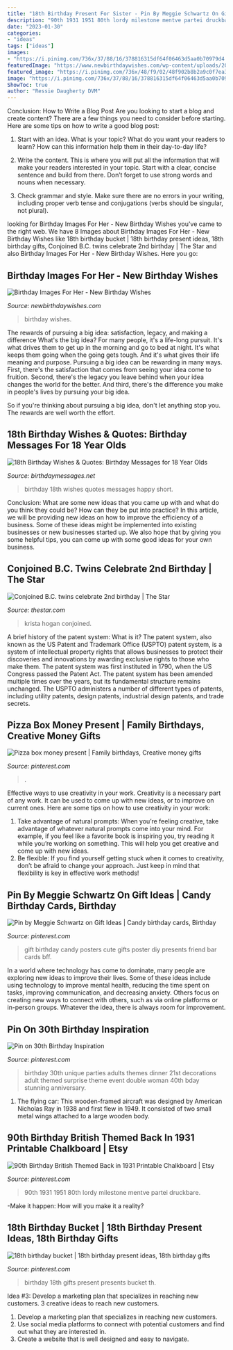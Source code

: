 ```yaml
---
title: "18th Birthday Present For Sister - Pin By Meggie Schwartz On Gift Ideas"
description: "90th 1931 1951 80th lordy milestone mentve partei druckbare"
date: "2023-01-30"
categories:
- "ideas"
tags: ["ideas"]
images:
- "https://i.pinimg.com/736x/37/88/16/378816315df64f06463d5aa0b70979d4.jpg"
featuredImage: "https://www.newbirthdaywishes.com/wp-content/uploads/2020/04/Birthday-Images-For-Her-26.jpg"
featured_image: "https://i.pinimg.com/736x/48/f9/02/48f902b8b2a9c0f7ea3dc7fea77d87e5--milestone-birthdays-th-birthday-presents.jpg"
image: "https://i.pinimg.com/736x/37/88/16/378816315df64f06463d5aa0b70979d4.jpg"
ShowToc: true
author: "Ressie Daugherty DVM"
---
```



Conclusion: How to Write a Blog Post
Are you looking to start a blog and create content? There are a few things you need to consider before starting. Here are some tips on how to write a good blog post:
1. Start with an idea. What is your topic? What do you want your readers to learn? How can this information help them in their day-to-day life?

2. Write the content. This is where you will put all the information that will make your readers interested in your topic. Start with a clear, concise sentence and build from there. Don’t forget to use strong words and nouns when necessary.

3. Check grammar and style. Make sure there are no errors in your writing, including proper verb tense and conjugations (verbs should be singular, not plural).

	

		
looking for Birthday Images For Her - New Birthday Wishes you've came to the right web. We have 8 Images about Birthday Images For Her - New Birthday Wishes like 18th birthday bucket | 18th birthday present ideas, 18th birthday gifts, Conjoined B.C. twins celebrate 2nd birthday | The Star and also Birthday Images For Her - New Birthday Wishes. Here you go:
		
    
## Birthday Images For Her - New Birthday Wishes

<img loading=lazy src="https://www.newbirthdaywishes.com/wp-content/uploads/2020/04/Birthday-Images-For-Her-26.jpg" onerror="this.onerror=null;this.src='https://tse2.mm.bing.net/th?id=OIP.E1HPbm7PnWZYL4eGCd7fcAHaFC&amp;pid=15.1';" alt="Birthday Images For Her - New Birthday Wishes">

_Source: newbirthdaywishes.com_

>birthday wishes. 

	

The rewards of pursuing a big idea: satisfaction, legacy, and making a difference
What's the big idea? For many people, it's a life-long pursuit. It's what drives them to get up in the morning and go to bed at night. It's what keeps them going when the going gets tough. And it's what gives their life meaning and purpose.
 Pursuing a big idea can be rewarding in many ways. First, there's the satisfaction that comes from seeing your idea come to fruition. Second, there's the legacy you leave behind when your idea changes the world for the better. And third, there's the difference you make in people's lives by pursuing your big idea.

So if you're thinking about pursuing a big idea, don't let anything stop you. The rewards are well worth the effort.

    
## 18th Birthday Wishes &amp; Quotes: Birthday Messages For 18 Year Olds

<img loading=lazy src="https://www.birthdaymessages.net/images/18th-Birthday-Wishes-Quotes-2021-02.jpg" onerror="this.onerror=null;this.src='https://tse3.mm.bing.net/th?id=OIP.LdnEUSnwVUIQO2YhsTDW2gAAAA&amp;pid=15.1';" alt="18th Birthday Wishes &amp; Quotes: Birthday Messages for 18 Year Olds">

_Source: birthdaymessages.net_

>birthday 18th wishes quotes messages happy short. 

	

Conclusion: What are some new ideas that you came up with and what do you think they could be? How can they be put into practice?
In this article, we will be providing new ideas on how to improve the efficiency of a business. Some of these ideas might be implemented into existing businesses or new businesses started up. We also hope that by giving you some helpful tips, you can come up with some good ideas for your own business.

    
## Conjoined B.C. Twins Celebrate 2nd Birthday | The Star

<img loading=lazy src="https://www.thestar.com/content/dam/thestar/life/health_wellness/2008/10/26/conjoined_bc_twins_celebrate_2nd_birthday/its_been_a_wonderful_twoyears.jpeg" onerror="this.onerror=null;this.src='https://tse4.mm.bing.net/th?id=OIP.vbRrxXVYFPcZlv64-teh7wHaIA&amp;pid=15.1';" alt="Conjoined B.C. twins celebrate 2nd birthday | The Star">

_Source: thestar.com_

>krista hogan conjoined. 

	

A brief history of the patent system: What is it?
The patent system, also known as the US Patent and Trademark Office (USPTO) patent system, is a system of intellectual property rights that allows businesses to protect their discoveries and innovations by awarding exclusive rights to those who make them. The patent system was first instituted in 1790, when the US Congress passed the Patent Act. The patent system has been amended multiple times over the years, but its fundamental structure remains unchanged. The USPTO administers a number of different types of patents, including utility patents, design patents, industrial design patents, and trade secrets.

    
## Pizza Box Money Present | Family Birthdays, Creative Money Gifts

<img loading=lazy src="https://i.pinimg.com/736x/37/88/16/378816315df64f06463d5aa0b70979d4.jpg" onerror="this.onerror=null;this.src='https://tse2.mm.bing.net/th?id=OIP.v2VZ2Ubj7ZICNV9OHdBCDQHaNL&amp;pid=15.1';" alt="Pizza box money present | Family birthdays, Creative money gifts">

_Source: pinterest.com_

>. 

	

Effective ways to use creativity in your work.
Creativity is a necessary part of any work. It can be used to come up with new ideas, or to improve on current ones. Here are some tips on how to use creativity in your work: 
1. Take advantage of natural prompts: When you’re feeling creative, take advantage of whatever natural prompts come into your mind. For example, if you feel like a favorite book is inspiring you, try reading it while you’re working on something. This will help you get creative and come up with new ideas. 
2. Be flexible: If you find yourself getting stuck when it comes to creativity, don’t be afraid to change your approach. Just keep in mind that flexibility is key in effective work methods! 

    
## Pin By Meggie Schwartz On Gift Ideas | Candy Birthday Cards, Birthday

<img loading=lazy src="https://i.pinimg.com/736x/b6/d1/87/b6d187736edbefdc72596d1c58a46d82--menu-gift-ideas.jpg" onerror="this.onerror=null;this.src='https://tse1.mm.bing.net/th?id=OIP.0otVZAFFTVUgXdd7TQsisgHaJ3&amp;pid=15.1';" alt="Pin by Meggie Schwartz on Gift Ideas | Candy birthday cards, Birthday">

_Source: pinterest.com_

>gift birthday candy posters cute gifts poster diy presents friend bar cards bff. 

	

In a world where technology has come to dominate, many people are exploring new ideas to improve their lives. Some of these ideas include using technology to improve mental health, reducing the time spent on tasks, improving communication, and decreasing anxiety. Others focus on creating new ways to connect with others, such as via online platforms or in-person groups. Whatever the idea, there is always room for improvement.

    
## Pin On 30th Birthday Inspiration

<img loading=lazy src="https://i.pinimg.com/736x/bd/2e/04/bd2e04353ad3cb7fdae7a3efdda241fe--unique-birthday-party-ideas-th-birthday-parties.jpg" onerror="this.onerror=null;this.src='https://tse4.mm.bing.net/th?id=OIP.pXibzKJu8JZ6K09u_d9bOAHaOq&amp;pid=15.1';" alt="Pin on 30th Birthday Inspiration">

_Source: pinterest.com_

>birthday 30th unique parties adults themes dinner 21st decorations adult themed surprise theme event double woman 40th bday stunning anniversary. 

	

1. The flying car: This wooden-framed aircraft was designed by American Nicholas Ray in 1938 and first flew in 1949. It consisted of two small metal wings attached to a large wooden body.

    
## 90th Birthday British Themed Back In 1931 Printable Chalkboard | Etsy

<img loading=lazy src="https://i.pinimg.com/736x/cf/a1/e1/cfa1e11e7194ee40c9454c567792cfb8.jpg" onerror="this.onerror=null;this.src='https://tse4.mm.bing.net/th?id=OIP.HjsyjVlALpuY2RfL-ZVMEgHaJQ&amp;pid=15.1';" alt="90th Birthday British Themed Back in 1931 Printable Chalkboard | Etsy">

_Source: pinterest.com_

>90th 1931 1951 80th lordy milestone mentve partei druckbare. 

	

-Make it happen: How will you make it a reality?

    
## 18th Birthday Bucket | 18th Birthday Present Ideas, 18th Birthday Gifts

<img loading=lazy src="https://i.pinimg.com/736x/48/f9/02/48f902b8b2a9c0f7ea3dc7fea77d87e5--milestone-birthdays-th-birthday-presents.jpg" onerror="this.onerror=null;this.src='https://tse3.mm.bing.net/th?id=OIP.ZjTjJUMCLHVei4DsSCxhIAHaJ3&amp;pid=15.1';" alt="18th birthday bucket | 18th birthday present ideas, 18th birthday gifts">

_Source: pinterest.com_

>birthday 18th gifts present presents bucket th. 

	

Idea #3: Develop a marketing plan that specializes in reaching new customers.
3 creative ideas to reach new customers.
1. Develop a marketing plan that specializes in reaching new customers. 
2. Use social media platforms to connect with potential customers and find out what they are interested in. 
3. Create a website that is well designed and easy to navigate.


